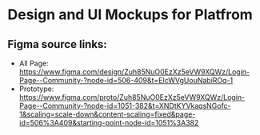 # **Design and UI Mockups for Platfrom**

## Figma source links:

- All Page: https://www.figma.com/design/Zuh85NuO0EzXz5eVW9XQWz/Login-Page--Community-?node-id=506-409&t=EIcWVgUouNabiROq-1
- Prototype: https://www.figma.com/proto/Zuh85NuO0EzXz5eVW9XQWz/Login-Page--Community-?node-id=1051-382&t=XNDtKYVkaqsNGofc-1&scaling=scale-down&content-scaling=fixed&page-id=506%3A409&starting-point-node-id=1051%3A382
